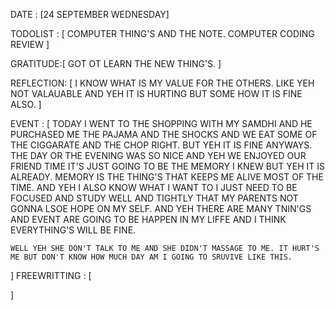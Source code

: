 DATE : [24 SEPTEMBER WEDNESDAY]

TODOLIST : [
    COMPUTER THING'S AND THE NOTE. 
    COMPUTER CODING REVIEW 
]

GRATITUDE:[
    GOT OT LEARN THE NEW THING'S. 
]

REFLECTION: [
    I KNOW WHAT IS MY VALUE FOR THE OTHERS. 
    LIKE YEH NOT VALAUABLE AND YEH IT IS HURTING BUT SOME HOW IT IS FINE ALSO.
]

EVENT : [
    TODAY I WENT TO THE SHOPPING WITH MY SAMDHI AND HE PURCHASED ME THE PAJAMA AND THE SHOCKS AND WE EAT SOME OF THE CIGGARATE AND THE CHOP RIGHT. BUT YEH IT IS FINE ANYWAYS. THE DAY OR THE EVENING WAS SO NICE AND YEH WE ENJOYED OUR FRIEND TIME IT'S JUST GOING TO BE THE MEMORY I KNEW BUT YEH IT IS ALREADY. MEMORY IS THE THING'S 
    THAT KEEPS ME ALIVE MOST OF THE TIME. AND YEH I ALSO KNOW WHAT I WANT TO I JUST NEED TO BE FOCUSED AND STUDY WELL AND TIGHTLY THAT MY PARENTS NOT GONNA LSOE HOPE ON MY SELF. AND YEH THERE ARE MANY TNIN'GS AND EVENT ARE GOING TO BE HAPPEN IN MY LIFFE AND  I THINK EVERYTHING'S WILL BE FINE. 

    WELL YEH SHE DON'T TALK TO ME AND SHE DIDN'T MASSAGE TO ME. IT HURT'S ME BUT DON'T KNOW HOW MUCH DAY AM I GOING TO SRUVIVE LIKE THIS. 
]
FREEWRITTING : [
    
]